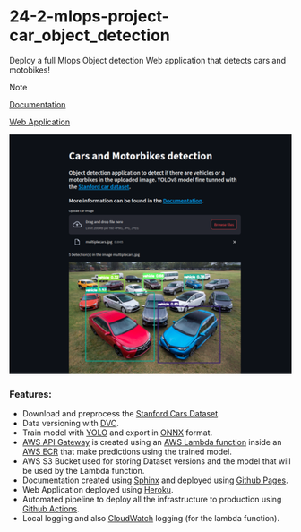 # 24-2-mlops-project-car_object_detection

Deploy a full Mlops Object detection Web application that detects cars and motobikes!

> [!NOTE]
> [Documentation](https://insper-classroom.github.io/24-2-mlops-project-car_object_detection/)
> 
> [Web Application](https://car-spotter-pedroatp-2deb9b366b3f.herokuapp.com/)

![application](imgs/app.png)

### Features:

- Download and preprocess the [Stanford Cars Dataset](https://universe.roboflow.com/openglpro/stanford_car/dataset/10).
- Data versioning with [DVC](https://dvc.org/).
- Train model with [YOLO](https://docs.ultralytics.com/) and export in [ONNX](https://onnx.ai/) format.
- [AWS API Gateway](https://aws.amazon.com/en/api-gateway/) is created using an [AWS Lambda function](https://docs.aws.amazon.com/lambda/latest/dg/welcome.html) inside an [AWS ECR](https://aws.amazon.com/en/ecr/) that make predictions using the trained model.
- AWS S3 Bucket used for storing Dataset versions and the model that will be used by the Lambda function.
- Documentation created using [Sphinx](https://www.sphinx-doc.org/en/master/) and deployed using [Github Pages](https://pages.github.com/).
- Web Application deployed using [Heroku](https://www.heroku.com/platform).
- Automated pipeline to deploy all the infrastructure to production using [Github Actions](https://github.com/features/actions).
- Local logging and also [CloudWatch](https://aws.amazon.com/pt/cloudwatch/) logging (for the lambda function).

